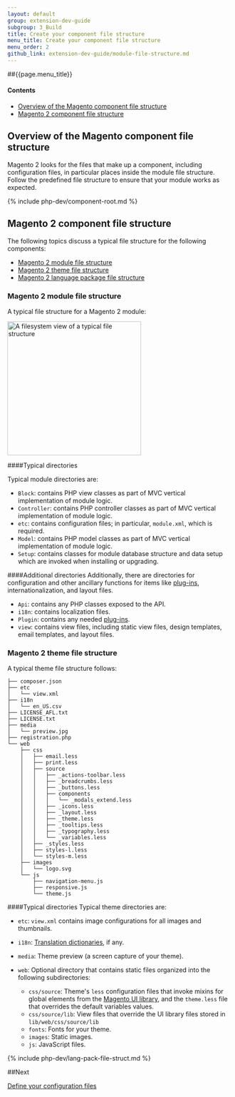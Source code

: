 ```yaml
---
layout: default
group: extension-dev-guide
subgroup: 3_Build
title: Create your component file structure 
menu_title: Create your component file structure 
menu_order: 2
github_link: extension-dev-guide/module-file-structure.md
---
```


##{{page.menu_title}}

#### Contents
*	<a href="#file-struc-overview">Overview of the Magento component file structure</a>
*	<a href="#file-struct-comp">Magento 2 component file structure</a>

<h2 id="file-struc-overview">Overview of the Magento component file structure</h2>
Magento 2 looks for the files that make up a component, including configuration files, in particular places inside the module file structure. Follow the predefined file structure to ensure that your module works as expected.

{% include php-dev/component-root.md %}

<h2 id="file-struct-comp">Magento 2 component file structure</h2>
The following topics discuss a typical file structure for the following components:

*	<a href="#file-struct-comp-mod">Magento 2 module file structure</a>
*	<a href="#file-struct-comp-theme">Magento 2 theme file structure</a>
*	<a href="#file-struct-comp-lang">Magento 2 language package file structure</a>

<h3 id="file-struct-comp-mod">Magento 2 module file structure</h3>
A typical file structure for a Magento 2 module:
<p><img src="{{ site.baseurl }}common/images/pdg-config-file-structure.png" width="300" alt="A filesystem view of a typical file structure"></p>

####Typical directories

Typical module directories are:

* `Block`: contains PHP view classes as part of MVC vertical implementation of module logic.
* `Controller`: contains PHP controller classes as part of MVC vertical implementation of module logic.
* `etc`: contains configuration files; in particular, `module.xml`, which is required.
* `Model`: contains PHP model classes as part of MVC vertical implementation of module logic.
* `Setup`: contains classes for module database structure and data setup which are invoked when installing or upgrading.

####Additional directories
Additionally, there are directories for configuration and other ancillary functions for items like <a href="{{ site.gdeurl }}extension-dev-guide/plugins.html">plug-ins</a>, internationalization, and layout files.

* `Api`: contains any PHP classes exposed to the API.	
* `i18n`: contains localization files.
* `Plugin`: contains any needed <a href="{{ site.gdeurl }}extension-dev-guide/plugins.html">plug-ins</a>.
* `view`: contains view files, including static view files, design templates, email templates, and layout files.

<h3 id="file-struct-comp-theme">Magento 2 theme file structure</h3>
A typical theme file structure follows:

	├── composer.json
	├── etc
	│   └── view.xml
	├── i18n
	│   └── en_US.csv
	├── LICENSE_AFL.txt
	├── LICENSE.txt
	├── media
	│   └── preview.jpg
	├── registration.php
	└── web
	    ├── css
	    │   ├── email.less
	    │   ├── print.less
	    │   ├── source
	    │   │   ├── _actions-toolbar.less
	    │   │   ├── _breadcrumbs.less
	    │   │   ├── _buttons.less
	    │   │   ├── components
	    │   │   │   └── _modals_extend.less
	    │   │   ├── _icons.less
	    │   │   ├── _layout.less
	    │   │   ├── _theme.less
	    │   │   ├── _tooltips.less
	    │   │   ├── _typography.less
	    │   │   └── _variables.less
	    │   ├── _styles.less
	    │   ├── styles-l.less
	    │   └── styles-m.less
	    ├── images
	    │   └── logo.svg
	    └── js
	        ├── navigation-menu.js
	        ├── responsive.js
	        └── theme.js

####Typical directories
Typical theme directories are: 

*	`etc`: `view.xml` contains image configurations for all images and thumbnails.
*	`i18n`: <a href="{{ site.gdeurl }}frontend-dev-guide/translations/xlate.html#m2devgde-xlate-dictionaries">Translation dictionaries</a>, if any.
*	`media`: Theme preview (a screen capture of your theme).
*	`web`: Optional directory that contains static files organized into the following subdirectories:

	*	`css/source`: Theme's `less` configuration files that invoke mixins for global elements from the <a href="{{ site.gdeurl }}frontend-dev-guide/css-topics/theme-ui-lib.html">Magento UI library</a>, and the `theme.less` file that overrides the default variables values.
	*	`css/source/lib`: View files that override the UI library files stored in `lib/web/css/source/lib`
	*	`fonts`: Fonts for your theme.
	*	`images`: Static images.
	*	`js`: JavaScript files.

{% include php-dev/lang-pack-file-struct.md %}


##Next

[Define your configuration files](required-configuration-files.html)
